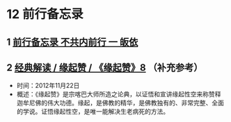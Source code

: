 # 12 前行备忘录

## 1 [前行备忘录 不共内前行 一 皈依](https://www.fohuifayu.com/index.php/other-column/xiangguan-jinglun/lundian/qianxing-beiwanglu/8479-d40)

## 2 [经典解读 / 缘起赞 / 《缘起赞》8](https://www.fohuifayu.com/index.php/huideng-jiangtang/jingdian-jiedu/yuanqi-zan/504-l12052) （补充参考）

- 时间：2012年11月22日
- 概述：《缘起赞》是宗喀巴大师所造之论典，以证悟和宣讲缘起性空来称赞释迦牟尼佛的伟大功德。缘起，是佛教的精华，是佛教独有的、非常完整、全面的学说。证悟缘起性空，是唯一能解决生老病死的方法。